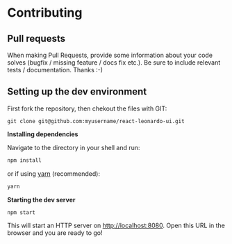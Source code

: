 # Contributing

## Pull requests

When making Pull Requests, provide some information about your code solves (bugfix / missing feature / docs fix etc.). Be sure to include relevant tests / documentation. Thanks :-)


## Setting up the dev environment

First fork the repository, then chekout the files with GIT:

```
git clone git@github.com:myusername/react-leonardo-ui.git
```

__Installing dependencies__

Navigate to the directory in your shell and run:

```sh
npm install
```

or if using [yarn](https://yarnpkg.com/) (recommended):

```sh
yarn
```

__Starting the dev server__

```sh
npm start
```

This will start an HTTP server on [http://localhost:8080](http://localhost:8080). Open this URL in the browser and you are ready to go!
